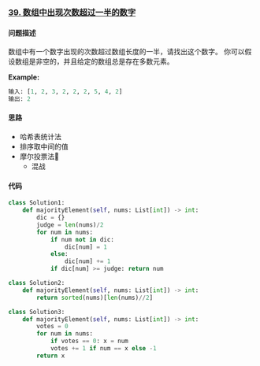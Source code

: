 ### [39. 数组中出现次数超过一半的数字](https://leetcode-cn.com/problems/shu-zu-zhong-chu-xian-ci-shu-chao-guo-yi-ban-de-shu-zi-lcof/)

#### 问题描述
数组中有一个数字出现的次数超过数组长度的一半，请找出这个数字。
你可以假设数组是非空的，并且给定的数组总是存在多数元素。

**Example:**
```python
输入: [1, 2, 3, 2, 2, 2, 5, 4, 2]
输出: 2
```

#### 思路
- 哈希表统计法
- 排序取中间的值
- 摩尔投票法🌟
    - 混战

#### 代码
```python
class Solution1:
    def majorityElement(self, nums: List[int]) -> int:
        dic = {}
        judge = len(nums)/2
        for num in nums:
            if num not in dic:
                dic[num] = 1
            else:
                dic[num] += 1
            if dic[num] >= judge: return num
```
```python
class Solution2:
    def majorityElement(self, nums: List[int]) -> int:
        return sorted(nums)[len(nums)//2]
```
```python
class Solution3:
    def majorityElement(self, nums: List[int]) -> int:
        votes = 0
        for num in nums:
            if votes == 0: x = num
            votes += 1 if num == x else -1
        return x
```
